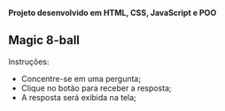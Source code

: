 **Projeto desenvolvido em HTML, CSS, JavaScript e POO**

Magic 8-ball
------------

Instruções:

-   Concentre-se em uma pergunta;
-   Clique no botão para receber a resposta;
-   A resposta será exibida na tela;



